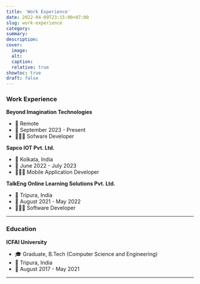 ```yaml
---
title: 'Work Experience'
date: 2022-04-09T23:15:00+07:00
slug: work-experience
category:
summary:
description:
cover:
  image:
  alt:
  caption:
  relative: true
showtoc: true
draft: false
---
```


### Work Experience

**Beyond Imagination Technologies**

- 📍 Remote
- 📅 September 2023 - Present
- 👩🏻‍💻 Sofware Developer

**Sapco IOT Pvt. Ltd.**

- 📍 Kolkata, India
- 📅 June 2022 - July 2023
- 👩🏻‍💻 Mobile Application Developer

**TalkEng Online Learning Solutions Pvt. Ltd.**

- 📍 Tripura, India
- 📅 August 2021 - May 2022
- 👩🏻‍💻 Software Developer

---

### Education

**ICFAI University**

- 🎓 Graduate, B.Tech (Computer Science and Engineering)
- 📍 Tripura, India
- 📅 August 2017 - May 2021

---
